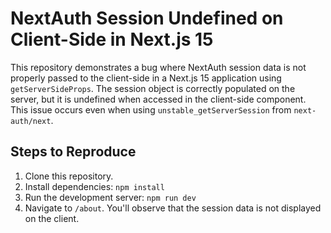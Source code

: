 # NextAuth Session Undefined on Client-Side in Next.js 15

This repository demonstrates a bug where NextAuth session data is not properly passed to the client-side in a Next.js 15 application using `getServerSideProps`. The session object is correctly populated on the server, but it is undefined when accessed in the client-side component.  This issue occurs even when using `unstable_getServerSession` from `next-auth/next`.

## Steps to Reproduce

1. Clone this repository.
2. Install dependencies: `npm install`
3. Run the development server: `npm run dev`
4. Navigate to `/about`. You'll observe that the session data is not displayed on the client.